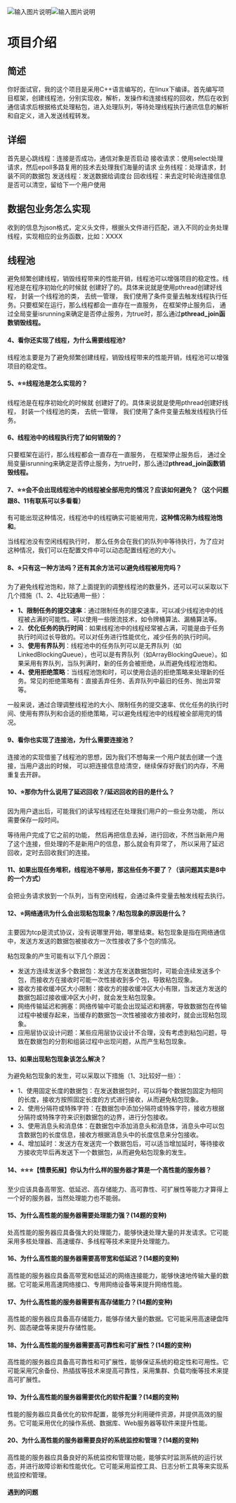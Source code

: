 ![输入图片说明](/imgs/2024-05-11/qD46QUhvBdPTSC7B.webp)![输入图片说明](![输入图片说明](/imgs/2024-06-06/1niGqIM2yBCblfv5.webp)![输入图片说明](/imgs/2024-06-06/qJB6S9cklH4eV5gg.webp)/imgs/2024-05-11/5lEz04eekNhQONLt.webp)



# 项目介绍
## 简述
你好面试官，我的这个项目是采用C++语言编写的，在linux下编译。首先编写项目框架，创建线程池，分别实现收，解析，发操作和连接线程的回收，然后在收到通信请求后根据格式处理粘包，进入处理队列，等待处理线程执行通讯信息的解析和自定义，进入发送线程转发。
## 详细
首先是心跳线程：连接是否成功，通信对象是否启动
接收请求：使用select处理请求，然后epoll多路复用的技术去处理我们海量的请求
业务线程：处理请求，封装不同的数据包
发送线程：发送数据给调度台
回收线程：来去定时轮询连接信息是否可以清空，留给下一个用户使用
## 数据包业务怎么实现
收到的信息为json格式，定义头文件，根据头文件进行匹配，进入不同的业务处理线程，实现相应的业务函数，比如：XXXX
## 线程池
避免频繁创建线程，销毁线程带来的性能开销，线程池可以增强项目的稳定性。线程池是在程序初始化的时候就 创建好了的。具体来说就是使用pthread创建好线程， 封装一个线程池的类， 去统一管理， 我们使用了条件变量去触发线程执行任务。只要框架在运行，那么线程都会一直存在一直服务， 在框架停止服务后， 通过全局变量isrunning来确定是否停止服务，为true时，那么通过**pthread_join函数销毁线程。**

#### 4、看你还实现了线程，为什么需要线程池?

线程池主要是为了避免频繁创建线程，销毁线程带来的性能开销，线程池可以增强项目的稳定性。

#### 5、⭐⭐线程池是怎么实现的？

线程池是在程序初始化的时候就 创建好了的。具体来说就是使用pthread创建好线程， 封装一个线程池的类， 去统一管理， 我们使用了条件变量去触发线程执行任务。

  

#### 6、线程池中的线程执行完了如何销毁的？

只要框架在运行，那么线程都会一直存在一直服务， 在框架停止服务后， 通过全局变量isrunning来确定是否停止服务，为true时，那么通过**pthread_join函数销毁线程。**

#### 7、⭐⭐会不会出现线程池中的线程被全部用完的情况？应该如何避免？（这个问题跟8、11有联系可以多看看）

有可能出现这种情况，线程池中的线程确实可能被用完，**这种情况称为线程池饱和**。

当线程池没有空闲线程执行时， 那么任务会在我们的队列中等待执行，为了应对这种情况，我们可以在配置文件中可以动态配置线程池的大小。

#### 8、⭐️只有这一种方法吗？还有其余方法可以避免线程被用完吗？

为了避免线程池饱和，除了上面提到的调整线程池的数量外，还可以可以采取以下几个措施（1、2、4比较通用一些）：

-   **1、限制任务的提交速率**：通过限制任务的提交速率，可以减少线程池中的线程被占满的可能性。可以使用一些限流技术，如令牌桶算法、漏桶算法等。
-   2、**优化任务的执行时间**：如果线程池中的线程经常被占满，可能是由于任务执行时间过长导致的。可以对任务进行性能优化，减少任务的执行时间。
-   3、**使用有界队列**：线程池中的任务队列可以是无界队列（如LinkedBlockingQueue），也可以是有界队列（如ArrayBlockingQueue）。如果采用有界队列，当队列满时，新的任务会被拒绝，从而避免线程池饱和。
-   **4、使用拒绝策略**：当线程池饱和时，可以使用合适的拒绝策略来处理新的任务。常见的拒绝策略有：直接丢弃任务、丢弃队列中最旧的任务、抛出异常等。

一般来说，通过合理调整线程池的大小、限制任务的提交速率、优化任务的执行时间、使用有界队列和合适的拒绝策略，可以避免线程池中的线程被全部用完的情况。

#### 9、看你也实现了连接池，为什么需要连接池？

连接池的实现借鉴了线程池的思想，因为我们不想每来一个用户就去创建一个连接，当用户退出的时候， 可以把连接信息给清空，继续保存好我们的内存，不用重复去开辟。

#### 10、⭐️那你为什么说用了延迟回收？/延迟回收的目的是什么？

因为用户退出后，可能我们的读写线程还在处理我们用户的一些业务功能， 所以需要保存一段时间。

等待用户完成了它之前的功能， 然后再把信息去掉，进行回收，不然当新用户用了这个连接，但处理的不是新用户的信息，那么就会有异常了， 所以采用了延迟回收，定时去回收我们的连接。

#### 11、如果出现任务堆积，线程池不够用，那这些任务不要了？（该问题其实是8中的一个方式）

会把业务请求放到一个队列，当有空闲线程，会通过条件变量去触发线程去执行。

#### 12、⭐️网络通讯为什么会出现粘包现象？/粘包现象的原因是什么？

主要因为tcp是流式协议，没有说哪里开始，哪里结束。粘包现象是指在网络通信中，发送方发送的数据包被接收方一次性接收了多个包的情况。

粘包现象的产生可能有以下几个原因：

-   发送方连续发送多个数据包：发送方在发送数据包时，可能会连续发送多个包，而接收方在接收时可能一次性接收到多个包，导致粘包现象。
-   接收方接收缓冲区大小限制：接收方的接收缓冲区大小有限，当发送方发送的数据包超过接收缓冲区大小时，就会发生粘包现象。
-   网络传输延迟和拥塞：网络传输中可能会出现延迟和拥塞，导致数据包在传输过程中被缓存起来，当缓存的数据包一次性被接收方接收时，就会出现粘包现象。
-   应用层协议设计问题：某些应用层协议设计不合理，没有考虑到粘包问题，导致在数据包的分割和组装过程中出现问题，从而产生粘包现象。

#### 13、如果出现粘包现象该怎么解决？

为避免粘包现象的发生，可以采取以下措施（1、3比较好一些）：

-   1、使用固定长度的数据包：在发送数据包时，可以将每个数据包固定为相同的长度，接收方按照固定长度的方式进行接收，从而避免粘包现象。
-   2、使用分隔符或特殊字符：在数据包中添加分隔符或特殊字符，接收方根据分隔符或特殊字符来识别数据包的边界，进行分包接收。
-   3、使用消息头和消息体：在数据包中添加消息头和消息体，消息头中可以包含数据包的长度信息，接收方根据消息头中的长度信息来分包接收。
-   4、增加延时：发送方在发送完一个数据包后，可以适当增加延时，等待接收方接收完毕后再发送下一个数据包，从而避免粘包现象的发生。

  

#### 14、⭐️⭐️⭐️【情景拓展】你认为什么样的服务器才算是一个高性能的服务器？

至少应该具备高带宽、低延迟、高存储能力、高可靠性、可扩展性等能力才算得上一个好的服务器，当然处理能力也不能弱。

#### 15、为什么高性能的服务器需要处理能力强？(14题的变种)

处高性能的服务器应具备强大的处理能力，能够快速处理大量的并发请求。它可能采用多核处理器、高速缓存、多线程等技术来提升处理能力。

#### 16、为什么高性能的服务器需要高带宽和低延迟？(14题的变种)

高性能的服务器应具备高带宽和低延迟的网络连接能力，能够快速地传输大量的数据。它可能采用高速网络接口、专用网络设备等来提升网络性能。

#### 17、为什么高性能的服务器需要有高存储能力？(14题的变种)

高性能的服务器应具备高存储能力，能够存储大量的数据。它可能采用高速硬盘阵列、固态硬盘等来提升存储性能。

#### 18、为什么高性能的服务器需要高可靠性和可扩展性？(14题的变种)

高性能的服务器应具备高可靠性和可扩展性，能够保证系统的稳定性和可用性。它可能采用冗余备份、热插拔等技术来提高可靠性，采用集群、负载均衡等技术来提高可扩展性。

  

#### 19、为什么高性能的服务器需要优化的软件配置？(14题的变种)

性能的服务器应具备优化的软件配置，能够充分利用硬件资源，并提供高效的服务。它可能采用优化的操作系统、数据库、Web服务器等软件来提升性能。
#### 20、为什么高性能的服务器需要良好的系统监控和管理？(14题的变种)

高性能的服务器应具备良好的系统监控和管理功能，能够实时监测系统的运行状态，并进行故障诊断和性能优化。它可能采用监控工具、日志分析工具等来实现系统监控和管理。
#### 遇到的问题


<!--stackedit_data:
eyJoaXN0b3J5IjpbMTg5NzUyNTQwOCwxMTkxNTExMzY1XX0=
-->